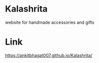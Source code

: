 # Kalashrita
website for handmade accessories and gifts

# Link
https://ankitbhagat007.github.io/Kalashrita/
